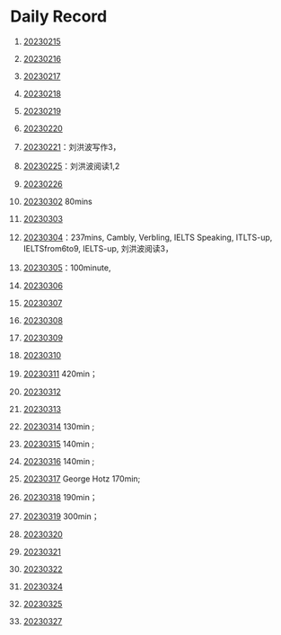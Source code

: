 



# Daily Record

1. [20230215](20230215/20230215.md)
2. [20230216](20230216/20230216.md)

3. [20230217](20230217/20230217.md)

4. [20230218](20230218/20230218.md)

5. [20230219](20230219/20230219.md)

6. [20230220](20230220/20230220.md)

7. [20230221](20230221/20230221.md)：刘洪波写作3，

8. [20230225](20230225/20230225.md)：刘洪波阅读1,2

9. [20230226](20230226/20230226.md)

10. [20230302](20230302/20230302.md) 80mins

11. [20230303](20230303/20230303.md)

12. [20230304](20230304/20230304.md)：237mins, Cambly, Verbling, IELTS Speaking, ITLTS-up, IELTSfrom6to9, IELTS-up, 刘洪波阅读3，

13. [20230305](20230305/20230305.md)：100minute,

14. [20230306](20230306/20230306.md)

15. [20230307](20230307/20230307.md)

16. [20230308](20230308/20230308.md)

17. [20230309](20230309/20230309.md)

18. [20230310](20230310/20230310.md)

19. [20230311](20230311/20230311.md) 420min；

20. [20230312](20230312/20230312.md)

21. [20230313](20230313/20230313.md)

22. [20230314](20230314/20230314.md) 130min ;

23. [20230315](20230315/20230315.md) 140min ;

24. [20230316](20230316/20230316.md) 140min ;

25. [20230317](20230317/20230317.md) George Hotz 170min;

26. [20230318](20230318/20230318.md) 190min；

27. [20230319](20230319/20230319.md) 300min；

28. [20230320](20230320/20230320.md)

29. [20230321](20230321/20230321.md)

30. [20230322](20230322/20230322.md)

31. [20230324](20230324/20230324.md)

32. [20230325](20230325/20230325.md)

33. [20230327](20230327/20230327.md)
